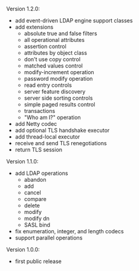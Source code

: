 Version 1.2.0:
- add event-driven LDAP engine support classes
- add extensions
  - absolute true and false filters
  - all operational attributes
  - assertion control
  - attributes by object class
  - don't use copy control
  - matched values control
  - modify-increment operation
  - password modify operation
  - read entry controls
  - server feature discovery
  - server side sorting controls
  - simple paged results control
  - transactions
  - "Who am I?" operation
- add Netty codec
- add optional TLS handshake executor
- add thread-local executor
- receive and send TLS renegotiations
- return TLS session

Version 1.1.0:
- add LDAP operations
  - abandon
  - add
  - cancel
  - compare
  - delete
  - modify
  - modify dn
  - SASL bind
- fix enumeration, integer, and length codecs
- support parallel operations

Version 1.0.0:
- first public release
